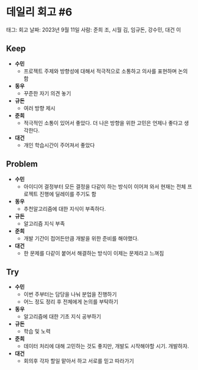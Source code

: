 # 데일리 회고 #6

태그: 회고
날짜: 2023년 9월 11일
사람: 준희 조, 시월 김, 임규돈, 강수민, 대건 이

## Keep

- **수민**
    - 프로젝트 주제와 방향성에 대해서 적극적으로 소통하고 의사를 표현하며 논의함
- **동우**
    - 꾸준한 자기 의견 놓기
- **규돈**
    - 여러 방향 제시
- **준희**
    - 적극적인 소통이 있어서 좋았다. 더 나은 방향을 위한 고민은 언제나 좋다고 생각한다.
- **대건**
    - 개인 학습시간이 주어져서 좋았다

## Problem

- **수민**
    - 아이디어 결정부터 모든 결정을 다같이 하는 방식이 이어져 와서
    현재는 전체 프로젝트 진행에 딜레이를 주기도 함
- **동우**
    - 추천알고리즘에 대한 지식이 부족하다.
- **규돈**
    - 알고리즘 지식 부족
- **준희**
    - 개발 기간이 접어든만큼 개발을 위한 준비를 해야했다.
- **대건**
    - 한 문제를 다같이 붙어서 해결하는 방식이 이제는 문제라고 느껴짐

## Try

- **수민**
    - 이번 주부터는 담당을 나눠 분업을 진행하기
    - 어느 정도 정리 후 전체에게 논의를 부탁하기
- **동우**
    - 알고리즘에 대한 기초 지식 공부하기
- **규돈**
    - 학습 및 노력
- **준희**
    - 데이터 처리에 대해 고민하는 것도 좋지만, 개발도 시작해야할 시기. 개발하자.
- **대건**
    - 회의후 각자 할일 맡아서 하고 서로를 믿고 따라가기